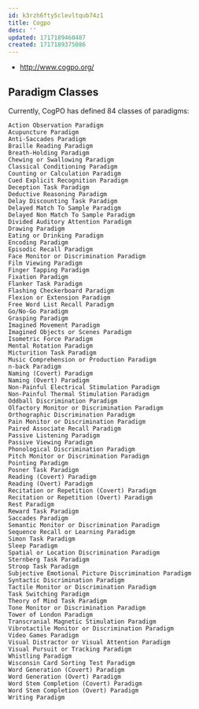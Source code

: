 ```yaml
---
id: k3rzh6fty5clevltqub74z1
title: Cogpo
desc: ''
updated: 1717189460487
created: 1717189375086
---
```


- http://www.cogpo.org/


## Paradigm Classes

Currently, CogPO has defined 84 classes of paradigms:

    Action Observation Paradigm
    Acupuncture Paradigm
    Anti-Saccades Paradigm
    Braille Reading Paradigm
    Breath-Holding Paradigm
    Chewing or Swallowing Paradigm
    Classical Conditioning Paradigm
    Counting or Calculation Paradigm
    Cued Explicit Recognition Paradigm
    Deception Task Paradigm
    Deductive Reasoning Paradigm
    Delay Discounting Task Paradigm
    Delayed Match To Sample Paradigm
    Delayed Non Match To Sample Paradigm
    Divided Auditory Attention Paradigm
    Drawing Paradigm
    Eating or Drinking Paradigm
    Encoding Paradigm
    Episodic Recall Paradigm
    Face Monitor or Discrimination Paradigm
    Film Viewing Paradigm
    Finger Tapping Paradigm
    Fixation Paradigm
    Flanker Task Paradigm
    Flashing Checkerboard Paradigm
    Flexion or Extension Paradigm
    Free Word List Recall Paradigm
    Go/No-Go Paradigm
    Grasping Paradigm
    Imagined Movement Paradigm
    Imagined Objects or Scenes Paradigm
    Isometric Force Paradigm
    Mental Rotation Paradigm
    Micturition Task Paradigm
    Music Comprehension or Production Paradigm
    n-back Paradigm
    Naming (Covert) Paradigm
    Naming (Overt) Paradigm
    Non-Painful Electrical Stimulation Paradigm
    Non-Painful Thermal Stimulation Paradigm
    Oddball Discrimination Paradigm
    Olfactory Monitor or Discrimination Paradigm
    Orthographic Discrimination Paradigm
    Pain Monitor or Discrimination Paradigm
    Paired Associate Recall Paradigm
    Passive Listening Paradigm
    Passive Viewing Paradigm
    Phonological Discrimination Paradigm
    Pitch Monitor or Discrimination Paradigm
    Pointing Paradigm
    Posner Task Paradigm
    Reading (Covert) Paradigm
    Reading (Overt) Paradigm
    Recitation or Repetition (Covert) Paradigm
    Recitation or Repetition (Overt) Paradigm
    Rest Paradigm
    Reward Task Paradigm
    Saccades Paradigm
    Semantic Monitor or Discrimination Paradigm
    Sequence Recall or Learning Paradigm
    Simon Task Paradigm
    Sleep Paradigm
    Spatial or Location Discrimination Paradigm
    Sternberg Task Paradigm
    Stroop Task Paradigm
    Subjective Emotional Picture Discrimination Paradigm
    Syntactic Discrimination Paradigm
    Tactile Monitor or Discrimination Paradigm
    Task Switching Paradigm
    Theory of Mind Task Paradigm
    Tone Monitor or Discrimination Paradigm
    Tower of London Paradigm
    Transcranial Magnetic Stimulation Paradigm
    Vibrotactile Monitor or Discrimination Paradigm
    Video Games Paradigm
    Visual Distractor or Visual Attention Paradigm
    Visual Pursuit or Tracking Paradigm
    Whistling Paradigm
    Wisconsin Card Sorting Test Paradigm
    Word Generation (Covert) Paradigm
    Word Generation (Overt) Paradigm
    Word Stem Completion (Covert) Paradigm
    Word Stem Completion (Overt) Paradigm
    Writing Paradigm